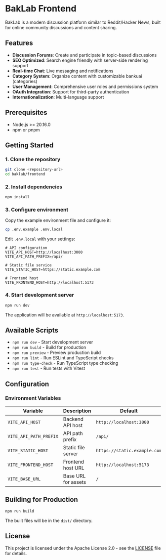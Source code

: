 # BakLab Frontend

BakLab is a modern discussion platform similar to Reddit/Hacker News, built for online community discussions and content sharing.

## Features

- **Discussion Forums**: Create and participate in topic-based discussions
- **SEO Optimized**: Search engine friendly with server-side rendering support
- **Real-time Chat**: Live messaging and notifications
- **Category System**: Organize content with customizable bankuai (categories)
- **User Management**: Comprehensive user roles and permissions system
- **OAuth Integration**: Support for third-party authentication
- **Internationalization**: Multi-language support

## Prerequisites

- Node.js >= 20.16.0
- npm or pnpm

## Getting Started

### 1. Clone the repository

```bash
git clone <repository-url>
cd baklab/frontend
```

### 2. Install dependencies

```bash
npm install
```

### 3. Configure environment

Copy the example environment file and configure it:

```bash
cp .env.example .env.local
```

Edit `.env.local` with your settings:

```env
# API configuration
VITE_API_HOST=http://localhost:3000
VITE_API_PATH_PREFIX=/api/

# Static file service
VITE_STATIC_HOST=https://static.example.com

# Frontend host
VITE_FRONTEND_HOST=http://localhost:5173
```

### 4. Start development server

```bash
npm run dev
```

The application will be available at `http://localhost:5173`.

## Available Scripts

- `npm run dev` - Start development server
- `npm run build` - Build for production
- `npm run preview` - Preview production build
- `npm run lint` - Run ESLint and TypeScript checks
- `npm run type-check` - Run TypeScript type checking
- `npm run test` - Run tests with Vitest

## Configuration

### Environment Variables

| Variable               | Description         | Default                      |
| ---------------------- | ------------------- | ---------------------------- |
| `VITE_API_HOST`        | Backend API host    | `http://localhost:3000`      |
| `VITE_API_PATH_PREFIX` | API path prefix     | `/api/`                      |
| `VITE_STATIC_HOST`     | Static file server  | `https://static.example.com` |
| `VITE_FRONTEND_HOST`   | Frontend host URL   | `http://localhost:5173`      |
| `VITE_BASE_URL`        | Base URL for assets | `/`                          |

## Building for Production

```bash
npm run build
```

The built files will be in the `dist/` directory.

## License

This project is licensed under the Apache License 2.0 - see the [LICENSE](LICENSE) file for details.

